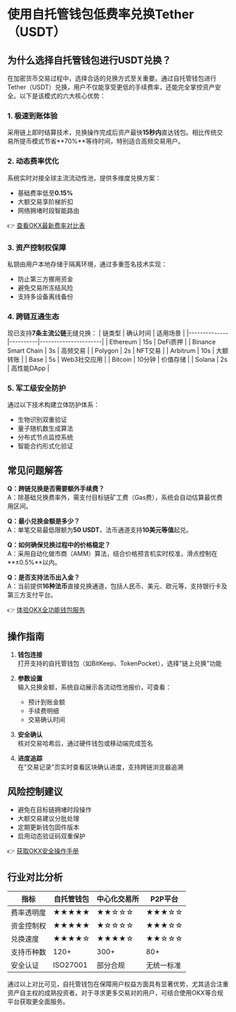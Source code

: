 # 使用自托管钱包低费率兑换Tether（USDT）

## 为什么选择自托管钱包进行USDT兑换？

在加密货币交易过程中，选择合适的兑换方式至关重要。通过自托管钱包进行Tether（USDT）兑换，用户不仅能享受更低的手续费率，还能完全掌控资产安全。以下是该模式的六大核心优势：

### 1. 极速到账体验
采用链上即时结算技术，兑换操作完成后资产最快**15秒内**直达钱包。相比传统交易所提币模式节省**70%**等待时间，特别适合高频交易用户。

### 2. 动态费率优化
系统实时对接全球主流流动性池，提供多维度兑换方案：
- 基础费率低至**0.15%**
- 大额交易享阶梯折扣
- 网络拥堵时段智能路由

👉 [查看OKX最新费率对比表](https://bit.ly/okx_welcome)

### 3. 资产控制权保障
私钥由用户本地存储于隔离环境，通过多重签名技术实现：
- 防止第三方挪用资金
- 避免交易所冻结风险
- 支持多设备离线备份

### 4. 跨链互通生态
现已支持**7条主流公链**无缝兑换：
| 链类型       | 确认时间 | 适用场景             |
|--------------|----------|----------------------|
| Ethereum     | 15s      | DeFi质押             |
| Binance Smart Chain | 3s   | 高频交易             |
| Polygon      | 2s       | NFT交易              |
| Arbitrum     | 10s      | 大额转账             |
| Base         | 5s       | Web3社交应用         |
| Bitcoin      | 10分钟   | 价值存储             |
| Solana       | 2s       | 高性能DApp           |

### 5. 军工级安全防护
通过以下技术构建立体防护体系：
- 生物识别双重验证
- 量子随机数生成算法
- 分布式节点监控系统
- 智能合约形式化验证

## 常见问题解答

**Q：跨链兑换是否需要额外手续费？**  
A：除基础兑换费率外，需支付目标链矿工费（Gas费），系统会自动估算最优费用区间。

**Q：最小兑换金额是多少？**  
A：单笔交易最低限额为**50 USDT**，法币通道支持**10美元等值**起兑。

**Q：如何确保兑换过程中的价格稳定？**  
A：采用自动化做市商（AMM）算法，结合价格预言机实时校准，滑点控制在**±0.5%**以内。

**Q：是否支持法币出入金？**  
A：当前提供**16种法币**直接兑换通道，包括人民币、美元、欧元等，支持银行卡及第三方支付平台。

👉 [体验OKX全功能钱包服务](https://bit.ly/okx_welcome)

## 操作指南

1. **钱包连接**  
   打开支持的自托管钱包（如BitKeep、TokenPocket），选择"链上兑换"功能

2. **参数设置**  
   输入兑换金额，系统自动展示各流动性池报价，可查看：
   - 预计到账金额
   - 手续费明细
   - 交易确认时间

3. **安全确认**  
   核对交易哈希后，通过硬件钱包或移动端完成签名

4. **进度追踪**  
   在"交易记录"页实时查看区块确认进度，支持跨链浏览器追溯

## 风险控制建议

- 避免在目标链拥堵时段操作
- 大额交易建议分批处理
- 定期更新钱包固件版本
- 启用动态验证码双重保护

👉 [获取OKX安全操作手册](https://bit.ly/okx_welcome)

## 行业对比分析

| 指标         | 自托管钱包 | 中心化交易所 | P2P平台     |
|--------------|------------|--------------|-------------|
| 费率透明度   | ★★★★★     | ★★☆☆☆        | ★★★☆☆       |
| 资金控制权   | ★★★★★     | ★☆☆☆☆        | ★★★☆☆       |
| 兑换速度     | ★★★★☆     | ★★★★☆        | ★★☆☆☆       |
| 支持币种数   | 120+       | 300+          | 80+         |
| 安全认证     | ISO27001   | 部分合规       | 无统一标准  |

通过以上对比可见，自托管钱包在保障用户权益方面具有显著优势，尤其适合注重资产自主权的成熟投资者。对于寻求更多交易对的用户，可结合使用OKX等合规平台获取更全面服务。